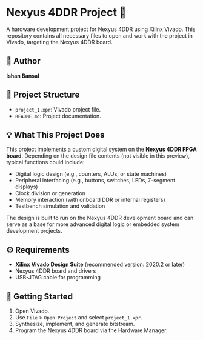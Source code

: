 # Nexyus 4DDR Project 🚀

A hardware development project for Nexyus 4DDR using Xilinx Vivado. This repository contains all necessary files to open and work with the project in Vivado, targeting the Nexyus 4DDR board.

## 📌 Author

**Ishan Bansal**

## 📁 Project Structure

- `project_1.xpr`: Vivado project file.
- `README.md`: Project documentation.

## 💡 What This Project Does

This project implements a custom digital system on the **Nexyus 4DDR FPGA board**. Depending on the design file contents (not visible in this preview), typical functions could include:

- Digital logic design (e.g., counters, ALUs, or state machines)
- Peripheral interfacing (e.g., buttons, switches, LEDs, 7-segment displays)
- Clock division or generation
- Memory interaction (with onboard DDR or internal registers)
- Testbench simulation and validation

The design is built to run on the Nexyus 4DDR development board and can serve as a base for more advanced digital logic or embedded system development projects.

## ⚙️ Requirements

- **Xilinx Vivado Design Suite** (recommended version: 2020.2 or later)
- Nexyus 4DDR board and drivers
- USB-JTAG cable for programming

## 🚀 Getting Started

1. Open Vivado.
2. Use `File` > `Open Project` and select `project_1.xpr`.
3. Synthesize, implement, and generate bitstream.
4. Program the Nexyus 4DDR board via the Hardware Manager.

